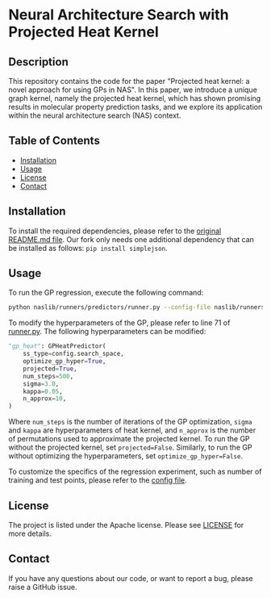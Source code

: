 # Neural Architecture Search with Projected Heat Kernel

## Description
This repository contains the code for the paper "Projected heat kernel: a novel approach for using GPs in NAS". In this paper, we introduce a unique graph kernel, namely the projected heat kernel, which has shown promising results in molecular property prediction tasks, and we explore its application within the neural architecture search (NAS) context.

## Table of Contents
- [Installation](#installation)
- [Usage](#usage)
- [License](#license)
- [Contact](#contact)

## Installation
To install the required dependencies, please refer to the [original README.md file](./README_original.md). Our fork only needs one additional dependency that can be installed as follows: `pip install simplejson`.

## Usage
To run the GP regression, execute the following command:
```bash
python naslib/runners/predictors/runner.py --config-file naslib/runners/predictors/predictor_config.yaml
```
To modify the hyperparameters of the GP, please refer to line 71 of [runner.py](naslib/runners/predictors/runner.py). The following hyperparameters can be modified:
```python
"gp_heat": GPHeatPredictor(
    ss_type=config.search_space,
    optimize_gp_hyper=True,
    projected=True,
    num_steps=500,
    sigma=3.0,
    kappa=0.05,
    n_approx=10,
)
```
Where `num_steps` is the number of iterations of the GP optimization, `sigma` and `kappa` are hyperparameters of heat kernel, and `n_approx` is the number of permutations used to approximate the projected kernel. To run the GP without the projected kernel, set `projected=False`. Similarly, to run the GP without optimizing the hyperparameters, set `optimize_gp_hyper=False`.

To customize the specifics of the regression experiment, such as number of training and test points, please refer to the [config file](naslib/runners/predictors/predictor_config.yaml).

## License
The project is listed under the Apache license. Please see [LICENSE](./LICENSE) for more details.

## Contact
If you have any questions about our code, or want to report a bug, please raise a GitHub issue.
